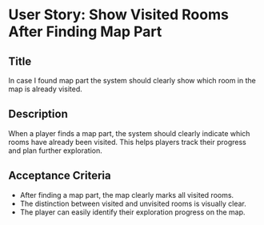 
# User Story: Show Visited Rooms After Finding Map Part

## Title
In case I found map part the system should clearly show which room in the map is already visited.

## Description
When a player finds a map part, the system should clearly indicate which rooms have already been visited. This helps players track their progress and plan further exploration.

## Acceptance Criteria
- After finding a map part, the map clearly marks all visited rooms.
- The distinction between visited and unvisited rooms is visually clear.
- The player can easily identify their exploration progress on the map.
